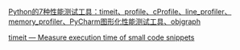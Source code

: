 [Python的7种性能测试工具：timeit、profile、cProfile、line_profiler、memory_profiler、PyCharm图形化性能测试工具、objgraph](https://blog.csdn.net/xiemanR/article/details/72763234)

[timeit — Measure execution time of small code snippets](https://docs.python.org/3/library/timeit.html)

